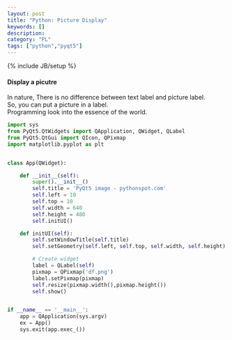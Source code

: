 ```yaml
---
layout: post
title: "Python: Picture Display"
keywords: [] 
description: 
category: "PL"
tags: ["python","pyqt5"]
---
```

{% include JB/setup %}

#### Display a picutre
In nature, There is no difference between text label and picture label. <br />
So, you can put a picture in a label. <br />
Programming look into the essence of the world.


```python
import sys
from PyQt5.QtWidgets import QApplication, QWidget, QLabel
from PyQt5.QtGui import QIcon, QPixmap
import matplotlib.pyplot as plt


class App(QWidget):

    def __init__(self):
        super().__init__()
        self.title = 'PyQt5 image - pythonspot.com'
        self.left = 10
        self.top = 10
        self.width = 640
        self.height = 480
        self.initUI()

    def initUI(self):
        self.setWindowTitle(self.title)
        self.setGeometry(self.left, self.top, self.width, self.height)

        # Create widget
        label = QLabel(self)
        pixmap = QPixmap('df.png')
        label.setPixmap(pixmap)
        self.resize(pixmap.width(),pixmap.height())
        self.show()


if __name__ == '__main__':
    app = QApplication(sys.argv)
    ex = App()
    sys.exit(app.exec_())

```
